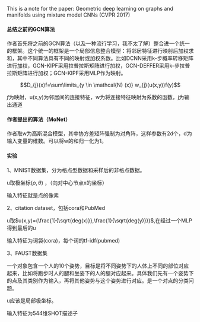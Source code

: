 This is a note for the paper: Geometric deep learning on graphs and manifolds using mixture model CNNs (CVPR  2017)



#### 总结之前的GCN算法

作者首先将之前的GCN算法（以及一种流行学习，我不太了解）整合进一个统一的框架。这个统一的框架是一个局部信息整合模型：将邻居特征进行映射后加权求和，其中不同算法具有不同的映射或加权系数。比如DCNN采用k-步概率转移矩阵进行加权，GCN-KIPF采用拉普拉斯矩阵进行加权，GCN-DEFFER采用k-步拉普拉斯矩阵进行加权；GCN-KIPF采用MLP作为映射。

$$D_{j}(x)f=\sum\limits_{y \in \mathcal{N} (x)} w_{j}(u(x,y))f(y)$$

$f$为映射，u(x,y)为邻居间的连接特征，w为将连接特征映射为系数的函数，j为输出通道

#### 作者提出的算法（MoNet）

作者取w为高斯混合模型，其中协方差矩阵强制为对角阵，这样参数有2d个，d为输入变量的维数。可以将w的和归一化为1。

#### 实验

1、MNIST数据集，分为格点型数据和采样后的非格点数据。   

u取极坐标$(\rho,\theta)$ ，（向对中心节点x的坐标）   

输入特征就是点的像素   

2、citation dataset，包括cora和PubMed   

u取$u(x,y)=(\frac{1}{\sqrt{deg(x)}},\frac{1}{\sqrt{deg(y)}})$,在经过一个MLP得到最后的u   

输入特征为词袋(cora)，每个词的tf-idf(pubmed)    

3、FAUST数据集   

一个对象包含一个人的10个姿势，目标是将不同姿势下的人体上不同的部位对应起来，比如将跑步时人的腿和坐姿下的人的腿对应起来。具体我们先有一个姿势下的点及其类别作为输入，再将其他姿势与这个姿势进行对应。是一个对点的分类问题。

u应该是局部极坐标。  

输入特征为544维SHOT描述子

